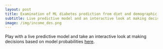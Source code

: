 ```yaml
---
layout: post
title: Examination of ML diabetes prediction from diet and demographic data.
subtitle: Live predictive model and an interactive look at making decisions based on model probabilities.
image: /img/income_des.png
---
```

Play with a live predictive model and take an interactive look at making 
decisions based on model probabilities 
[here](https://recommend-diabetes-screening.herokuapp.com).